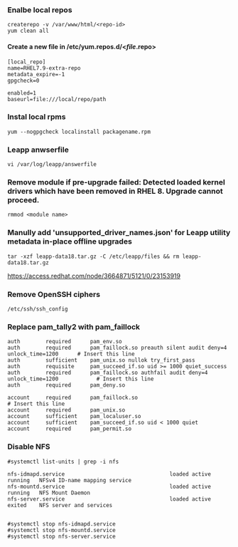 ### Enalbe local repos
```
createrepo -v /var/www/html/<repo-id>
yum clean all
```
#### Create a new file in /etc/yum.repos.d/<*file*.repo>
```
[local_repo]
name=RHEL7.9-extra-repo
metadata_expire=-1
gpgcheck=0

enabled=1
baseurl=file:///local/repo/path
```

### Instal local rpms
```
yum --nogpgcheck localinstall packagename.rpm
```

### Leapp anwserfile
```
vi /var/log/leapp/answerfile
```

### Remove module if pre-upgrade failed: Detected loaded kernel drivers which have been removed in RHEL 8. Upgrade cannot proceed.
```
rmmod <module name>
```

### Manully add 'unsupported_driver_names.json' for Leapp utility metadata in-place offline upgrades
```
tar -xzf leapp-data18.tar.gz -C /etc/leapp/files && rm leapp-data18.tar.gz
```

https://access.redhat.com/node/3664871/5121/0/23153919

### Remove OpenSSH ciphers
```
/etc/ssh/ssh_config
```

### Replace pam_tally2 with pam_faillock
```
auth        required      pam_env.so
auth        required      pam_faillock.so preauth silent audit deny=4 unlock_time=1200      # Insert this line
auth        sufficient    pam_unix.so nullok try_first_pass
auth        requisite     pam_succeed_if.so uid >= 1000 quiet_success
auth        required      pam_faillock.so authfail audit deny=4 unlock_time=1200            # Insert this line
auth        required      pam_deny.so

account     required      pam_faillock.so                                                   # Insert this line
account     required      pam_unix.so
account     sufficient    pam_localuser.so
account     sufficient    pam_succeed_if.so uid < 1000 quiet
account     required      pam_permit.so
```

### Disable NFS
```
#systemctl list-units | grep -i nfs

nfs-idmapd.service                                 loaded active running   NFSv4 ID-name mapping service  
nfs-mountd.service                                 loaded active running   NFS Mount Daemon
nfs-server.service                                 loaded active exited    NFS server and services


#systemctl stop nfs-idmapd.service
#systemctl stop nfs-mountd.service
#systemctl stop nfs-server.service
```
